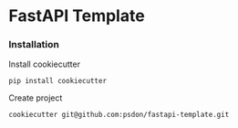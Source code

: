 # FastAPI Template
### Installation
Install cookiecutter
```commandline
pip install cookiecutter
```

Create project
```commandline
cookiecutter git@github.com:psdon/fastapi-template.git
```